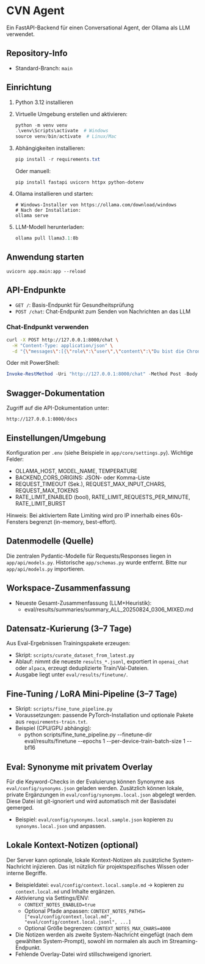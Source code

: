 # CVN Agent

Ein FastAPI-Backend für einen Conversational Agent, der Ollama als LLM verwendet.

## Repository-Info

- Standard-Branch: `main`

## Einrichtung

1. Python 3.12 installieren
2. Virtuelle Umgebung erstellen und aktivieren:

   ```powershell
   python -m venv venv
   .\venv\Scripts\activate  # Windows
   source venv/bin/activate  # Linux/Mac
   ```
3. Abhängigkeiten installieren:

   ```powershell
   pip install -r requirements.txt
   ```
   Oder manuell:
   ```
   pip install fastapi uvicorn httpx python-dotenv
   ```
4. Ollama installieren und starten:
   ```
   # Windows-Installer von https://ollama.com/download/windows
   # Nach der Installation:
   ollama serve
   ```
5. LLM-Modell herunterladen:

   ```powershell
   ollama pull llama3.1:8b
   ```

## Anwendung starten

```
uvicorn app.main:app --reload
```

## API-Endpunkte

- `GET /`: Basis-Endpunkt für Gesundheitsprüfung
- `POST /chat`: Chat-Endpunkt zum Senden von Nachrichten an das LLM

### Chat-Endpunkt verwenden

```bash
curl -X POST http://127.0.0.1:8000/chat \
  -H "Content-Type: application/json" \
  -d "{\"messages\":[{\"role\":\"user\",\"content\":\"Du bist die Chronistin. Stell dich kurz vor.\"}]}"
```

Oder mit PowerShell:
```powershell
Invoke-RestMethod -Uri "http://127.0.0.1:8000/chat" -Method Post -Body '{"messages":[{"role":"user","content":"Du bist die Chronistin. Stell dich kurz vor."}]}' -ContentType "application/json"
```

## Swagger-Dokumentation

Zugriff auf die API-Dokumentation unter:
```text
http://127.0.0.1:8000/docs
```

## Einstellungen/Umgebung

Konfiguration per `.env` (siehe Beispiele in `app/core/settings.py`). Wichtige Felder:

- OLLAMA_HOST, MODEL_NAME, TEMPERATURE
- BACKEND_CORS_ORIGINS: JSON- oder Komma-Liste
- REQUEST_TIMEOUT (Sek.), REQUEST_MAX_INPUT_CHARS, REQUEST_MAX_TOKENS
- RATE_LIMIT_ENABLED (bool), RATE_LIMIT_REQUESTS_PER_MINUTE, RATE_LIMIT_BURST

Hinweis: Bei aktiviertem Rate Limiting wird pro IP innerhalb eines 60s-Fensters begrenzt (in-memory, best-effort).

## Datenmodelle (Quelle)

Die zentralen Pydantic-Modelle für Requests/Responses liegen in `app/api/models.py`.
Historische `app/schemas.py` wurde entfernt. Bitte nur `app/api/models.py` importieren.


## Workspace-Zusammenfassung

- Neueste Gesamt-Zusammenfassung (LLM+Heuristik):
   - eval/results/summaries/summary_ALL_20250824_0306_MIXED.md

## Datensatz-Kurierung (3–7 Tage)

Aus Eval-Ergebnissen Trainingspakete erzeugen:

- Skript: `scripts/curate_dataset_from_latest.py`
- Ablauf: nimmt die neueste `results_*.jsonl`, exportiert in `openai_chat` oder `alpaca`, erzeugt deduplizierte Train/Val-Dateien.
- Ausgabe liegt unter `eval/results/finetune/`.

## Fine-Tuning / LoRA Mini-Pipeline (3–7 Tage)

- Skript: `scripts/fine_tune_pipeline.py`
- Voraussetzungen: passende PyTorch-Installation und optionale Pakete aus `requirements-train.txt`.
- Beispiel (CPU/GPU abhängig):
   - python scripts/fine_tune_pipeline.py --finetune-dir eval/results/finetune --epochs 1 --per-device-train-batch-size 1 --bf16

## Eval: Synonyme mit privatem Overlay

Für die Keyword-Checks in der Evaluierung können Synonyme aus `eval/config/synonyms.json` geladen werden.
Zusätzlich können lokale, private Ergänzungen in `eval/config/synonyms.local.json` abgelegt werden. Diese Datei ist git-ignoriert und wird automatisch mit der Basisdatei gemerged.

- Beispiel: `eval/config/synonyms.local.sample.json` kopieren zu `synonyms.local.json` und anpassen.

## Lokale Kontext-Notizen (optional)

Der Server kann optionale, lokale Kontext-Notizen als zusätzliche System-Nachricht injizieren. Das ist nützlich für projektspezifisches Wissen oder interne Begriffe.

- Beispieldatei: `eval/config/context.local.sample.md` → kopieren zu `context.local.md` und Inhalte ergänzen.
- Aktivierung via Settings/ENV:
   - `CONTEXT_NOTES_ENABLED=true`
   - Optional Pfade anpassen: `CONTEXT_NOTES_PATHS=["eval/config/context.local.md", "eval/config/context.local.jsonl", ...]`
   - Optional Größe begrenzen: `CONTEXT_NOTES_MAX_CHARS=4000`
- Die Notizen werden als zweite System-Nachricht eingefügt (nach dem gewählten System-Prompt), sowohl im normalen als auch im Streaming-Endpunkt.
- Fehlende Overlay-Datei wird stillschweigend ignoriert.
